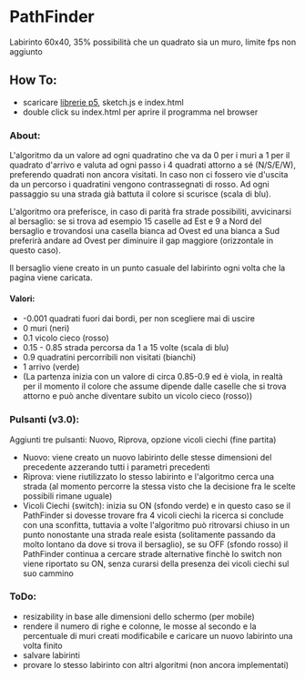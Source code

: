 # PathFinder

Labirinto 60x40, 35% possibilità che un quadrato sia un muro, limite fps non aggiunto

## How To:
- scaricare [librerie p5](https://github.com/Gimmmy97/prova-prova/tree/master/challenge/librerie%20p5), sketch.js e index.html
- double click su index.html per aprire il programma nel browser 

### About:
L'algoritmo da un valore ad ogni quadratino che va da 0 per i muri a 1 per il quadrato d'arrivo e valuta ad ogni passo i
4 quadrati attorno a sé (N/S/E/W), preferendo quadrati non ancora visitati. In caso non ci fossero vie d'uscita da un
percorso i quadratini vengono contrassegnati di rosso. Ad ogni passaggio su una strada già battuta il colore si scurisce 
(scala di blu).

L'algoritmo ora preferisce, in caso di parità fra strade possibiliti, avvicinarsi al bersaglio:
se si trova ad esempio 15 caselle ad Est e 9 a Nord del bersaglio e trovandosi una casella bianca ad Ovest ed una bianca a Sud preferirà andare ad Ovest per diminuire il gap maggiore (orizzontale in questo caso).

Il bersaglio viene creato in un punto casuale del labirinto ogni volta che la pagina viene caricata.

#### Valori:
- -0.001 quadrati fuori dai bordi, per non scegliere mai di uscire
- 0 muri (neri)
- 0.1 vicolo cieco (rosso)
- 0.15 - 0.85 strada percorsa da 1 a 15 volte (scala di blu)
- 0.9 quadratini percorribili non visitati (bianchi)
- 1 arrivo (verde)
- (La partenza inizia con un valore di circa 0.85-0.9 ed è viola, in realtà per il momento il colore che assume dipende dalle caselle che si trova attorno e può anche diventare subito un vicolo cieco (rosso))

### Pulsanti (v3.0):
Aggiunti tre pulsanti: Nuovo, Riprova, opzione vicoli ciechi (fine partita)
- Nuovo: viene creato un nuovo labirinto delle stesse dimensioni del precedente azzerando tutti i parametri precedenti
- Riprova: viene riutilizzato lo stesso labirinto e l'algoritmo cerca una strada (al momento percorre la stessa visto che la decisione fra le scelte possibili rimane uguale)
- Vicoli Ciechi (switch): inizia su ON (sfondo verde) e in questo caso se il PathFinder si dovesse trovare fra 4 vicoli ciechi la ricerca si conclude con una sconfitta, tuttavia a volte l'algoritmo può ritrovarsi chiuso in un punto nonostante una strada reale esista (solitamente passando da molto lontano da dove si trova il bersaglio),
se su OFF (sfondo rosso) il PathFinder continua a cercare strade alternative finchè lo switch non viene riportato su ON, senza curarsi della presenza dei vicoli ciechi sul suo cammino

### ToDo:
- resizability in base alle dimensioni dello schermo (per mobile)
- rendere il numero di righe e colonne, le mosse al secondo e la percentuale di muri creati modificabile
e caricare un nuovo labirinto una volta finito
- salvare labirinti
- provare lo stesso labirinto con altri algoritmi (non ancora implementati)
